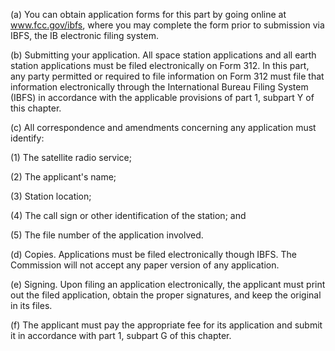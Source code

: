 (a) You can obtain application forms for this part by going online at www.fcc.gov/ibfs, where you may complete the form prior to submission via IBFS, the IB electronic filing system.

(b) Submitting your application. All space station applications and all earth station applications must be filed electronically on Form 312. In this part, any party permitted or required to file information on Form 312 must file that information electronically through the International Bureau Filing System (IBFS) in accordance with the applicable provisions of part 1, subpart Y of this chapter.
                        

(c) All correspondence and amendments concerning any application must identify:

(1) The satellite radio service;

(2) The applicant's name;

(3) Station location;

(4) The call sign or other identification of the station; and

(5) The file number of the application involved.

(d) Copies. Applications must be filed electronically though IBFS. The Commission will not accept any paper version of any application.

(e) Signing. Upon filing an application electronically, the applicant must print out the filed application, obtain the proper signatures, and keep the original in its files.

(f) The applicant must pay the appropriate fee for its application and submit it in accordance with part 1, subpart G of this chapter.

